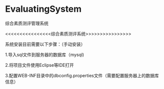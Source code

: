 # EvaluatingSystem
综合素质测评管理系统

<<<<<<<<<<<<<<<<综合素质测评系统>>>>>>>>>>>>>>>>

系统安装目前需要以下步骤：（手动安装）

1.导入sql文件到服务器的数据库（mysql)

2.将项目文件使用Eclipse等IDE打开

3.配置WEB-INF目录中的dbconfig.properties文件（需要配置服务器上的数据库信息）


